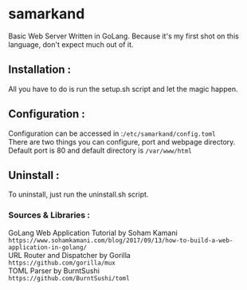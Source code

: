 # samarkand
Basic Web Server Written in GoLang. Because it's my first shot on this language, don't expect much out of it.

## Installation :
All you have to do is run the setup.sh script and let the magic happen.

## Configuration :
Configuration can be accessed in :`/etc/samarkand/config.toml` <br>
There are two things you can configure, port and webpage directory. Default port is 80 and default directory is `/var/www/html`

## Uninstall :
To uninstall, just run the uninstall.sh script.

### Sources & Libraries :
GoLang Web Application Tutorial by Soham Kamani<br>
`https://www.sohamkamani.com/blog/2017/09/13/how-to-build-a-web-application-in-golang/`<br>
URL Router and Dispatcher by Gorilla<br>
`https://github.com/gorilla/mux`<br>
TOML Parser by BurntSushi<br>
`https://github.com/BurntSushi/toml`<br>
